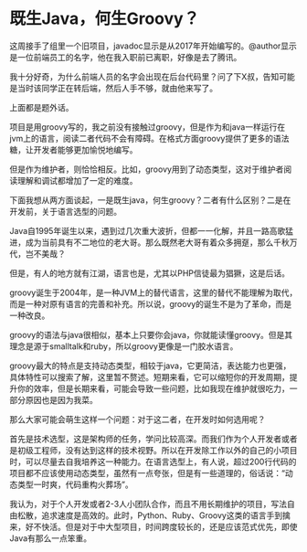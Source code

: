 # 既生Java，何生Groovy？

这周接手了组里一个旧项目，javadoc显示是从2017年开始编写的。@author显示是一位前端员工的名字，他在我入职前已离职，好像是去了腾讯。

我十分好奇，为什么前端人员的名字会出现在后台代码里？问了下X叔，告知可能是当时该同学正在转后端，然后人手不够，就由他来写了。

上面都是题外话。

项目是用groovy写的，我之前没有接触过groovy，但是作为和java一样运行在jvm上的语言，阅读二者代码不会有障碍。在格式方面groovy提供了更多的语法糖，让开发者能够更加愉悦地编写。

但是作为维护者，则恰恰相反。比如，groovy用到了动态类型，这对于维护者阅读理解和调试都增加了一定的难度。

下面我想从两方面谈起，一是既生java，何生groovy？二者有什么区别？二是在开发前，关于语言选型的问题。

Java自1995年诞生以来，遇到过几次重大波折，但都一一化解，并且一路高歌猛进，成为当前具有不二地位的老大哥。那么既然老大哥有着众多拥趸，那么千秋万代，岂不美哉？

但是，有人的地方就有江湖，语言也是，尤其以PHP信徒最为猖獗，这是后话。

groovy诞生于2004年，是一种JVM上的替代语言，这里的替代不能理解为取代，而是一种对原有语言的完善和补充。所以说，groovy的诞生不是为了革命，而是一种改良。

groovy的语法与java很相似，基本上只要你会java，你就能读懂groovy。但是其理念是源于smalltalk和ruby，所以groovy更像是一门胶水语言。

groovy最大的特点是支持动态类型，相较于java，它更简洁，表达能力也更强，具体特性可以搜索了解，这里暂不赘述。短期来看，它可以缩短你的开发周期，提升你的效率，但是长期来看，可能会导致一些问题，比如我现在维护就很吃力，一部分原因也是因为我菜。

那么大家可能会萌生这样一个问题：对于这二者，在开发时如何选用呢？

首先是技术选型，这是架构师的任务，学问比较高深。而我们作为个人开发者或者是初级工程师，没有达到这样的技术视野。所以在开发除工作以外的自己的小项目时，可以尽量去自我培养这一种能力。在语言选型上，有人说，超过200行代码的项目都不应该使用动态类型，虽然有一点夸张，但是有一些道理的，俗话说：“动态类型一时爽，代码重构火葬场”。

我认为，对于个人开发或者2-3人小团队合作，而且不用长期维护的项目，写法自由松散，追求速度是高效的。此时，Python、Ruby、Groovy这类的语言手到擒来，好不快活。但是对于中大型项目，时间跨度较长的，还是应该范式优先，即使Java有那么一点笨重。

